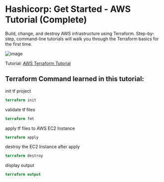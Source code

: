 # Hashicorp: Get Started - AWS Tutorial (Complete)

Build, change, and destroy AWS infrastructure using Terraform. Step-by-step, command-line tutorials will walk you through the Terraform basics for the first time.

![image](https://github.com/fabianbernhart/infra-terraform-tutorial/assets/135550293/adb87fc7-fca1-4e53-b2b8-cc96916cc566)

Tutorial: [AWS Terraform Tutorial](https://developer.hashicorp.com/terraform/tutorials/aws-get-started)

## Terraform Command learned in this tutorial:

init tf project 
```tf
terraform init
```

validate tf files
```tf
terraform fmt

```
apply tf files to AWS EC2 Instance
```tf
terraform apply
```
destroy the EC2 Instance after apply
```tf
terraform destroy
```
display output
```tf
terraform output
```
